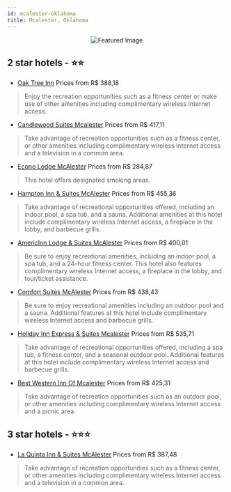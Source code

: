 ```yaml
---
id: mcalester-oklahoma
title: Mcalester, Oklahoma
---
```


<center><img src="https://i.travelapi.com/hotels/5000000/4210000/4207400/4207338/d6e3ee5f_z.jpg" alt="Featured Image" /></center>


##  2 star hotels - ⭐️⭐️

-    [Oak Tree Inn](https://us.hurb.com/hotels/mcalester/oak-tree-inn-JNP-JP197193?cmp=18055) Prices from R$ 388,18
   > Enjoy the recreation opportunities such as a fitness center or make use of other amenities including complimentary wireless Internet access.
-    [Candlewood Suites Mcalester](https://us.hurb.com/hotels/mcalester/candlewood-suites-mcalester-JNP-JP985841?cmp=18055) Prices from R$ 417,11
   > Take advantage of recreation opportunities such as a fitness center, or other amenities including complimentary wireless Internet access and a television in a common area.
-    [Econo Lodge McAlester](https://us.hurb.com/hotels/mcalester/econo-lodge-mcalester-JNP-JP078608?cmp=18055) Prices from R$ 284,87
   > This hotel offers designated smoking areas.
-    [Hampton Inn & Suites McAlester](https://us.hurb.com/hotels/mcalester/hampton-inn-suites-mcalester-JNP-JP091841?cmp=18055) Prices from R$ 455,36
   > Take advantage of recreational opportunities offered, including an indoor pool, a spa tub, and a sauna. Additional amenities at this hotel include complimentary wireless Internet access, a fireplace in the lobby, and barbecue grills.
-    [AmericInn Lodge & Suites McAlester](https://us.hurb.com/hotels/mcalester/americinn-lodge-suites-mcalester-JNP-JP409879?cmp=18055) Prices from R$ 400,01
   > Be sure to enjoy recreational amenities, including an indoor pool, a spa tub, and a 24-hour fitness center. This hotel also features complimentary wireless Internet access, a fireplace in the lobby, and tour/ticket assistance.
-    [Comfort Suites McAlester](https://us.hurb.com/hotels/mcalester/comfort-suites-mcalester-JNP-JP982351?cmp=18055) Prices from R$ 438,43
   > Be sure to enjoy recreational amenities including an outdoor pool and a sauna. Additional features at this hotel include complimentary wireless Internet access and barbecue grills.
-    [Holiday Inn Express & Suites Mcalester](https://us.hurb.com/hotels/mcalester/holiday-inn-express-suites-mcalester-JNP-JP251127?cmp=18055) Prices from R$ 535,71
   > Take advantage of recreational opportunities offered, including a spa tub, a fitness center, and a seasonal outdoor pool. Additional features at this hotel include complimentary wireless Internet access and barbecue grills.
-    [Best Western Inn Of Mcalester](https://us.hurb.com/hotels/mcalester/best-western-inn-of-mcalester-JNP-JP236866?cmp=18055) Prices from R$ 425,31
   > Take advantage of recreation opportunities such as an outdoor pool, or other amenities including complimentary wireless Internet access and a picnic area.

##  3 star hotels - ⭐️⭐️⭐️

-    [La Quinta Inn & Suites McAlester](https://us.hurb.com/hotels/mcalester/la-quinta-inn-suites-mcalester-JNP-JP789205?cmp=18055) Prices from R$ 387,48
   > Take advantage of recreation opportunities such as a fitness center, or other amenities including complimentary wireless Internet access and a television in a common area.
